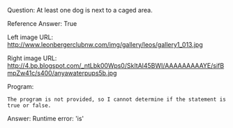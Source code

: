 Question: At least one dog is next to a caged area.

Reference Answer: True

Left image URL: http://www.leonbergerclubnw.com/img/gallery/leos/gallery1_013.jpg

Right image URL: http://4.bp.blogspot.com/_ntLbk00Wps0/SkItAl45BWI/AAAAAAAAAYE/sifBmpZw41c/s400/anyawaterpups5b.jpg

Program:

```
The program is not provided, so I cannot determine if the statement is true or false.
```
Answer: Runtime error: 'is'

